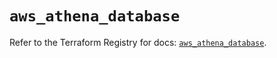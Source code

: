 # `aws_athena_database`

Refer to the Terraform Registry for docs: [`aws_athena_database`](https://registry.terraform.io/providers/hashicorp/aws/5.86.0/docs/resources/athena_database).
